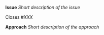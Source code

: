 **Issue**
_Short description of the issue_

Closes #_XXX_


**Approach**
_Short description of the approach_
